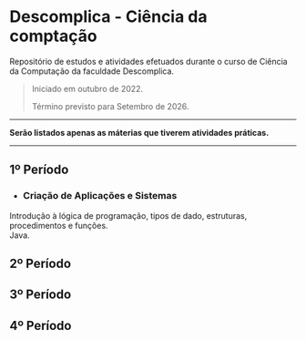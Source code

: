 # Descomplica - Ciência da comptação

Repositório de estudos e atividades efetuados durante o curso de Ciência da Computação da faculdade Descomplica.

> Iniciado em outubro de 2022.
>
> Término previsto para Setembro de 2026.
***
**Serão listados apenas as máterias que tiverem atividades práticas.**
***

## 1º Período

* ### Criação de Aplicações e Sistemas

Introdução à lógica de programação, tipos de dado, estruturas, procedimentos e funções.  
Java.

## 2º Período

## 3º Período

## 4º Período
